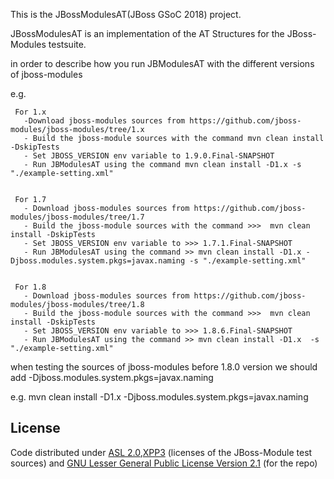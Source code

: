 This is the JBossModulesAT(JBoss GSoC 2018) project.

JBossModulesAT is an implementation of the AT Structures for the JBoss-Modules testsuite.

in order to describe how you run JBModulesAT with the different versions of jboss-modules

e.g.
 
     For 1.x
       -Download jboss-modules sources from https://github.com/jboss-modules/jboss-modules/tree/1.x
       - Build the jboss-module sources with the command mvn clean install -DskipTests
       - Set JBOSS_VERSION env variable to 1.9.0.Final-SNAPSHOT
       - Run JBModulesAT using the command mvn clean install -D1.x -s "./example-setting.xml"


     For 1.7
       - Download jboss-modules sources from https://github.com/jboss-modules/jboss-modules/tree/1.7
       - Build the jboss-module sources with the command >>>  mvn clean install -DskipTests
       - Set JBOSS_VERSION env variable to >>> 1.7.1.Final-SNAPSHOT
       - Run JBModulesAT using the command >> mvn clean install -D1.x -Djboss.modules.system.pkgs=javax.naming -s "./example-setting.xml" 
        
     
     For 1.8
       - Download jboss-modules sources from https://github.com/jboss-modules/jboss-modules/tree/1.8
       - Build the jboss-module sources with the command >>>  mvn clean install -DskipTests
       - Set JBOSS_VERSION env variable to >>> 1.8.6.Final-SNAPSHOT
       - Run JBModulesAT using the command >> mvn clean install -D1.x  -s "./example-setting.xml" 

 

when testing the sources of jboss-modules before 1.8.0 version we should add -Djboss.modules.system.pkgs=javax.naming

  e.g. mvn clean install -D1.x -Djboss.modules.system.pkgs=javax.naming


## License


Code distributed under [ASL 2.0](LICENSE.TXT),[XPP3](XPP3-LICENSE.TXT) (licenses of the JBoss-Module test sources) and [GNU Lesser General Public License Version 2.1](http://www.gnu.org/licenses/lgpl-2.1-standalone.html) (for the repo)
